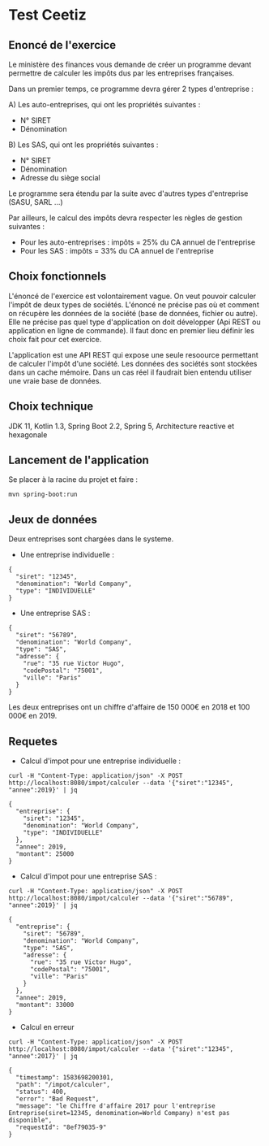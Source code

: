# Test Ceetiz

## Enoncé de l'exercice
Le ministère des finances vous demande de créer un programme devant permettre de calculer les impôts dus par les entreprises françaises.

Dans un premier temps, ce programme devra gérer 2 types d'entreprise :

A) Les auto-entreprises, qui ont les propriétés suivantes :
- N° SIRET
- Dénomination

B) Les SAS, qui ont les propriétés suivantes :
- N° SIRET
- Dénomination
- Adresse du siège social

Le programme sera étendu par la suite avec d'autres types d'entreprise (SASU, SARL ...)

Par ailleurs, le calcul des impôts devra respecter les règles de gestion suivantes :
- Pour les auto-entreprises : impôts = 25% du CA annuel de l'entreprise
- Pour les SAS : impôts = 33% du CA annuel de l'entreprise

## Choix fonctionnels
L'énoncé de l'exercice est volontairement vague. On veut pouvoir calculer l'impôt de deux types de sociétés. L'énoncé ne précise pas où et comment on récupère les données de la société (base de données, fichier ou autre). Elle ne précise pas quel type d'application on doit développer (Api REST ou application en ligne de commande). Il faut donc en premier lieu définir les choix fait pour cet exercice.

L'application est une API REST qui expose une seule resoource permettant de calculer l'impôt d'une société. Les données des sociétés sont stockées dans un cache mémoire. Dans un cas réel il faudrait bien entendu utiliser une vraie base de données.

## Choix technique
JDK 11, Kotlin 1.3, Spring Boot 2.2, Spring 5, Architecture reactive et hexagonale

## Lancement de l'application
Se placer à la racine du projet et faire : 
```
mvn spring-boot:run
```

## Jeux de données
Deux entreprises sont chargées dans le systeme.
- Une entreprise individuelle :
```
{
  "siret": "12345",
  "denomination": "World Company",
  "type": "INDIVIDUELLE"
}
```
- Une entreprise SAS :
```
{
  "siret": "56789",
  "denomination": "World Company",
  "type": "SAS",
  "adresse": {
    "rue": "35 rue Victor Hugo",
    "codePostal": "75001",
    "ville": "Paris"
  }
}
```
Les deux entreprises ont un chiffre d'affaire de 150 000€ en 2018 et 100 000€ en 2019.

## Requetes
- Calcul d'impot pour une entreprise individuelle :
```
curl -H "Content-Type: application/json" -X POST http://localhost:8080/impot/calculer --data '{"siret":"12345", "annee":2019}' | jq

{
  "entreprise": {
    "siret": "12345",
    "denomination": "World Company",
    "type": "INDIVIDUELLE"
  },
  "annee": 2019,
  "montant": 25000
}
```

- Calcul d'impot pour une entreprise SAS :
```
curl -H "Content-Type: application/json" -X POST http://localhost:8080/impot/calculer --data '{"siret":"56789", "annee":2019}' | jq

{
  "entreprise": {
    "siret": "56789",
    "denomination": "World Company",
    "type": "SAS",
    "adresse": {
      "rue": "35 rue Victor Hugo",
      "codePostal": "75001",
      "ville": "Paris"
    }
  },
  "annee": 2019,
  "montant": 33000
}
```

- Calcul en erreur
```
curl -H "Content-Type: application/json" -X POST http://localhost:8080/impot/calculer --data '{"siret":"12345", "annee":2017}' | jq

{
  "timestamp": 1583698200301,
  "path": "/impot/calculer",
  "status": 400,
  "error": "Bad Request",
  "message": "le Chiffre d'affaire 2017 pour l'entreprise Entreprise(siret=12345, denomination=World Company) n'est pas disponible",
  "requestId": "8ef79035-9"
}
```
